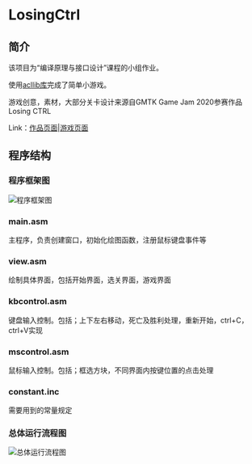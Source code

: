 # LosingCtrl

## 简介

该项目为“编译原理与接口设计”课程的小组作业。

使用[acllib库](https://github.com/wengkai/ACLLib)完成了简单小游戏。

游戏创意，素材，大部分关卡设计来源自GMTK Game Jam 2020参赛作品Losing CTRL

Link：[作品页面](https://itch.io/jam/gmtk-2020/rate/695591)|[游戏页面](https://indieburg.itch.io/losing-control)

## 程序结构

### 程序框架图

![程序框架图](https://i.loli.net/2021/07/03/SPYoKgMwLsQZ7hi.png)

### main.asm

主程序，负责创建窗口，初始化绘图函数，注册鼠标键盘事件等

### view.asm

绘制具体界面，包括开始界面，选关界面，游戏界面

### kbcontrol.asm

键盘输入控制。包括；上下左右移动，死亡及胜利处理，重新开始，ctrl+C，ctrl+V实现

### mscontrol.asm

鼠标输入控制。包括；框选方块，不同界面内按键位置的点击处理

### constant.inc

需要用到的常量规定

### 总体运行流程图

![总体运行流程图](https://i.loli.net/2021/07/03/FekqvfXNnymDAws.png)


